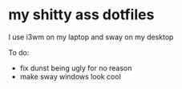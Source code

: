 # my shitty ass dotfiles

I use i3wm on my laptop and sway on my desktop

To do:
- fix dunst being ugly for no reason
- make sway windows look cool
